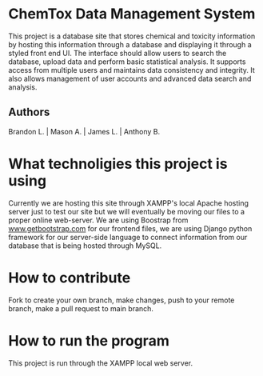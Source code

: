 # ChemTox Data Management System

This project is a database site that stores chemical and toxicity information by hosting this information through a database and displaying it through a styled front end UI. The interface should allow users to search the database, upload data and perform basic statistical analysis. It supports access from multiple users and maintains data consistency and integrity. It also allows management of user accounts and advanced data search and analysis.

## Authors

Brandon L.	|	Mason A.	|	James L.	|	Anthony B.

# What technoligies this project is using 

Currently we are hosting this site through XAMPP's local Apache hosting server just to test our site but we will eventually be moving our files to a proper online web-server. We are using Boostrap from www.getbootstrap.com for our frontend files, we are using Django python framework for our server-side language to connect information from our database that is being hosted through MySQL.

# How to contribute

Fork to create your own branch, make changes, push to your remote branch, make a pull request to main branch.

# How to run the program

This project is run through the XAMPP local web server.
